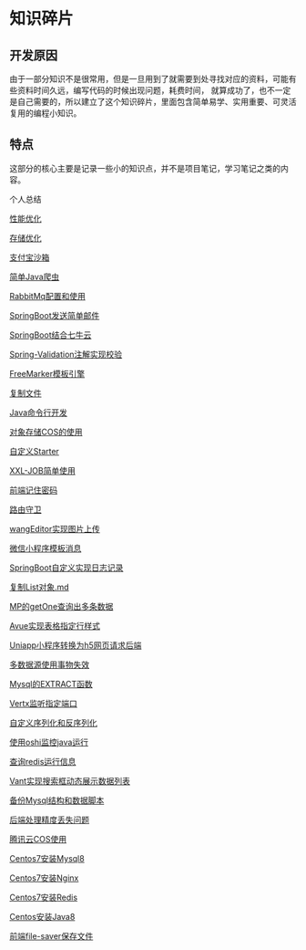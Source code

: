 # 知识碎片

## 开发原因

由于一部分知识不是很常用，但是一旦用到了就需要到处寻找对应的资料，可能有些资料时间久远，编写代码的时候出现问题，耗费时间，
就算成功了，也不一定是自己需要的，所以建立了这个知识碎片，里面包含简单易学、实用重要、可灵活复用的编程小知识。

## 特点

这部分的核心主要是记录一些小的知识点，并不是项目笔记，学习笔记之类的内容。

个人总结

[性能优化](性能优化.md)

[存储优化](存储优化.md)

[支付宝沙箱](支付宝沙箱.md)

[简单Java爬虫](简单Java爬虫.md)

[RabbitMq配置和使用](RabbitMq配置及使用.md)

[SpringBoot发送简单邮件](SpringBoot发送简单邮件.md)

[SpringBoot结合七牛云](SpringBoot结合七牛云.md)

[Spring-Validation注解实现校验](Spring-Validation注解实现校验.md)

[FreeMarker模板引擎](FreeMarker模板引擎.md)

[复制文件](复制文件.md)

[Java命令行开发](Java命令行开发.md)

[对象存储COS的使用](对象存储使用.md)

[自定义Starter](自定义Starter.md)

[XXL-JOB简单使用](XXL-JOB简单实战.md)

[前端记住密码](前端记住密码功能.md)

[路由守卫](路由守卫.md)

[wangEditor实现图片上传](wangEditor实现图片上传.md)

[微信小程序模板消息](微信小程序模板消息.md)

[SpringBoot自定义实现日志记录](SpringBoot自定义实现日志记录.md)

[复制List对象.md](复制List对象.md)

[MP的getOne查询出多条数据](MP的getOne查询出多条数据.md)

[Avue实现表格指定行样式](Avue实现表格指定行样式.md)

[Uniapp小程序转换为h5网页请求后端](Uniapp小程序转换为h5网页请求后端.md)

[多数据源使用事物失效](多数据源使用事物失效.md)

[Mysql的EXTRACT函数](Mysql的EXTRACT函数.md)

[Vertx监听指定端口](Vertx监听指定端口.md)

[自定义序列化和反序列化](自定义序列化和反序列化.md)

[使用oshi监控java运行](使用oshi监控java运行.md)

[查询redis运行信息](查询redis运行信息.md)

[Vant实现搜索框动态展示数据列表](Vant实现搜索框动态展示数据列表.md)

[备份Mysql结构和数据脚本](备份Mysql结构和数据.md)

[后端处理精度丢失问题](后端处理精度丢失问题.md)

[腾讯云COS使用](腾讯云COS使用.md)

[Centos7安装Mysql8](Centos7安装Mysql8.md)

[Centos7安装Nginx](Centos7安装Nginx.md)

[Centos7安装Redis](Centos7安装Redis.md)

[Centos安装Java8](Centos7安装Java8.md)

[前端file-saver保存文件](前端file-saver保存文件)
